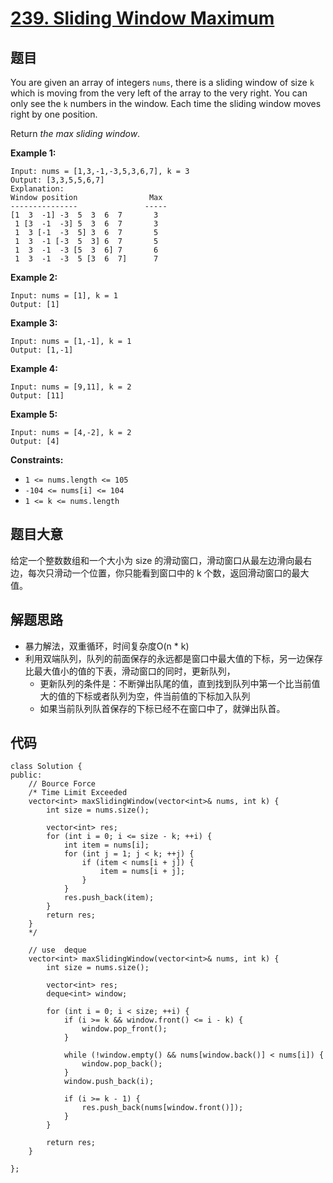 # [239. Sliding Window Maximum](https://leetcode.com/problems/sliding-window-maximum/)

## 题目

You are given an array of integers `nums`, there is a sliding window of size `k` which is moving from the very left of the array to the very right. You can only see the `k` numbers in the window. Each time the sliding window moves right by one position.

Return *the max sliding window*.

 

**Example 1:**

```
Input: nums = [1,3,-1,-3,5,3,6,7], k = 3
Output: [3,3,5,5,6,7]
Explanation: 
Window position                Max
---------------               -----
[1  3  -1] -3  5  3  6  7       3
 1 [3  -1  -3] 5  3  6  7       3
 1  3 [-1  -3  5] 3  6  7       5
 1  3  -1 [-3  5  3] 6  7       5
 1  3  -1  -3 [5  3  6] 7       6
 1  3  -1  -3  5 [3  6  7]      7
```

**Example 2:**

```
Input: nums = [1], k = 1
Output: [1]
```

**Example 3:**

```
Input: nums = [1,-1], k = 1
Output: [1,-1]
```

**Example 4:**

```
Input: nums = [9,11], k = 2
Output: [11]
```

**Example 5:**

```
Input: nums = [4,-2], k = 2
Output: [4]
```

 

**Constraints:**

- `1 <= nums.length <= 105`
- `-104 <= nums[i] <= 104`
- `1 <= k <= nums.length`

## 题目大意

给定一个整数数组和一个大小为 size 的滑动窗口，滑动窗口从最左边滑向最右边，每次只滑动一个位置，你只能看到窗口中的 k 个数，返回滑动窗口的最大值。

## 解题思路

* 暴力解法，双重循环，时间复杂度O(n * k)
* 利用双端队列，队列的前面保存的永远都是窗口中最大值的下标，另一边保存比最大值小的值的下表，滑动窗口的同时，更新队列，
  * 更新队列的条件是：不断弹出队尾的值，直到找到队列中第一个比当前值大的值的下标或者队列为空，件当前值的下标加入队列
  * 如果当前队列队首保存的下标已经不在窗口中了，就弹出队首。

## 代码

````
class Solution {
public:
    // Bource Force
    /* Time Limit Exceeded
    vector<int> maxSlidingWindow(vector<int>& nums, int k) {
        int size = nums.size();
        
        vector<int> res;
        for (int i = 0; i <= size - k; ++i) {
            int item = nums[i];
            for (int j = 1; j < k; ++j) {
                if (item < nums[i + j]) {
                    item = nums[i + j];
                }
            }
            res.push_back(item);
        }
        return res;
    }
    */
    
    // use  deque
    vector<int> maxSlidingWindow(vector<int>& nums, int k) {
        int size = nums.size();
        
        vector<int> res;
        deque<int> window;
        
        for (int i = 0; i < size; ++i) {
            if (i >= k && window.front() <= i - k) {
                window.pop_front();
            }
            
            while (!window.empty() && nums[window.back()] < nums[i]) {
                window.pop_back();
            }
            window.push_back(i);
            
            if (i >= k - 1) {
                res.push_back(nums[window.front()]);
            }
        }
        
        return res;
    }
    
};
````

